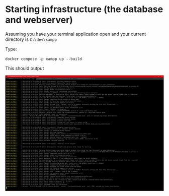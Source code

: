 # Starting infrastructure (the database and webserver)

Assuming you have your terminal application open and your current directory is `C:\dev\xampp`

Type:

```
docker compose -p xampp up --build
```

This should output

![starting.png](starting.png)
